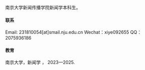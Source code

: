 
南京大学新闻传播学院新闻学本科生。

#### 联系

Email: 231810054[at]smail.nju.edu.cn
Wechat：xiye092655
QQ：2075936186

#### 教育
南京大学，新闻学 ， 2023—2025.

